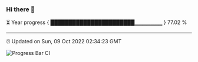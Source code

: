 ### Hi there 👋

⏳ Year progress { ███████████████████████▁▁▁▁▁▁▁ } 77.02 %

---

⏰ Updated on Sun, 09 Oct 2022 02:34:23 GMT

![Progress Bar CI](https://github.com/ZhaoGui/ZhaoGui/workflows/Progress%20Bar%20CI/badge.svg)
